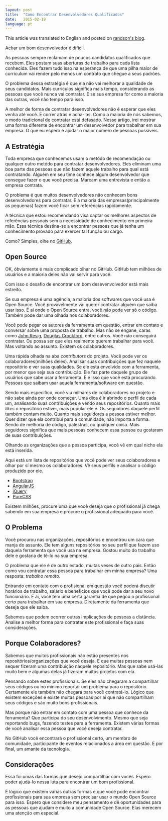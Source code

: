 ```yaml
---
layout: post
title:  "Como Encontrar Desenvolvedores Qualificados"
date:   2015-02-19
language: pt
---
```


<p class="flash">This article was translated to English and posted on <a href="http://randsonjs.com/how-to-find-qualified-developers/">randson's blog</a>.</p>

Achar um bom desenvolvedor é difícil.

As pessoas sempre reclamam de poucos candidatos qualificados que recebem. Eles postam suas aberturas de trabalho para cada lista conhecida. Eles fazem tudo isso na esperança de que uma pilha maior de curriculum vai render pelo menos um contrato que chegue a seus padrões.

O problema dessa estratégia é que ela não vai melhorar a qualidade de seus candidatos. Mais curriculos significa mais tempo, considerando as pessoas que você nunca vai contratar. E se sua empresa for como a maioria das outras, você não tempo para isso.

A melhor de forma de contratar desenvolvedores não é esperar que eles venha até você. É correr atrás e acha-los. Como a maioria de nós sabemos, o modo tradicional de contratar está defasado.
Nesse artigo, irei mostrar uma forma diferente de encontrar um desenvolvedor para trabalhar em sua empresa. O que eu espero é ajudar o maior número de pessoas possíveis.

## A Estratégia

Toda empresa que conhecemos usam o metódo de recomendação ou qualquer outro metódo para contratar desenvolvedores. Eles eliminam uma boa parte das pessoas que não fazem aquele trabalho para qual está contratando. Alguém em seu time conhece algum desenvolvedor que consegue fazer o que você precisa. Marcam uma entrevista e então a empresa contrata.

O problema é que muitos desenvolvedores não conhecem bons desenvolvedores para contratar. E a maioria das empresas(principalmente as pequenas) fazem você ficar sem referências rapidamente.

A técnica que estou recomendando visa captar os melhores aspectos de referências pessoais sem a necessidade de conhecimento em primeira mão. Essa técnica destina-se a encontrar pessoas que já tenha um conhecimento provado para exercer tal função ou cargo.

Como? Simples, olhe no [GitHub](https://github.com).

## Open Source

OK, óbviamente é mais complicado olhar no GitHub. GitHub tem milhões de usuários e a maioria deles não vai servir para você.

Com isso o desafio de encontrar um bom desevenvolvedor está mais estreito.

Se sua empresa é uma agência, a maioria dos softwares que você usa é Open Source. Você provavelmente vai querer contratar alguém que saiba usar isso. É ai onde o Open Source entra, você não pode ver só o código. Também pode dar uma olhada nos colaboradores.

Você pode pegar os autores da ferramenta em questão, entrar em contato e conversar sobre uma proposta de trabalho. Mas não se engane, caras como [John Resig](http://ejohn.org/), [Douglas Crockford](http://crockford.com/), entre outros. Você não conseguirá contratar. Ou possa ser que eles realmente querem trabalhar para você. Mas voltando ao assunto. Existem os colaboradores.

Uma rápida olhada na aba *contributors* do projeto. Você pode ver os colaboradores(milhões deles). Analisar suas contribuições que fez naquele repositório e ver suas qualidades. Se ele está envolvido com a ferramenta, por menor que seja sua contribuição. Ele faz parte daquele grupo de usuários que sabe usar a ferramenta. E é isso que você está procurando. Pessoas que saibam usar aquela ferramenta/software em questão.

Sendo mais especifico, você viu milhares de colaboradores no projeto e não sabe ainda por onde começar. Uma dica é ir abrindo o perfil de cada um, analisando suas contribuições e vendo seus repositórios. Quanto mais *likes* o repositório estiver, mais popular ele é. Os seguidores daquele perfil também contam muito. Quanto mais seguidores a pessoa estiver melhor. Quer dizer que ela contribui para a comunidade, não importa a forma. Sendo de melhoria de código, palestras, ou qualquer coisa. Mais seguidores significa que mais pessoas conhecem essa pessoa ou gostaram de suas contribuições.

Olhando as organizações que a pessoa participa, você vê em qual nicho ela está inserida.

Aqui está um lista de repositórios que você pode ver seus colaboradores e olhar por sí mesmo os colaboradores. Vê seus perfils e analisar o código produzido por ele.

* [Bootstrap](https://github.com/twbs/bootstrap)
* [AngularJS](https://github.com/angular/angular.js)
* [jQuery](https://github.com/jquery/jquery)
* [PureCSS](https://github.com/yahoo/pure)

Existem milhões, procure uma que você deseja que o profissional já chega sabendo em sua empresa e procure o profissional adequado para você.

## O Problema

Você procurou nas organizações, repositórios e encontrou um cara que manja do assunto. Ele tem alguns repositórios no seu perfil que fazem uso daquela ferramenta que você usa na empresa. Gostou muito do trabalho dele e gostaria de tê-lo na sua empresa.

O problema que ele é de outro estado, muitas veses de outro país. Então como vou contratar essa pessoa para trabalhar em minha empresa? Uma resposta: *trabalho remóto*.

Entrando em contato com o profisional em questão você poderá discutir horários de trabalho, salário e beneficios que você pode dar a seu novo funcionário. E ai, você tem uma certa garantia de que pegou o profissional certo para trabalhar em sua empresa. Diretamente da ferramenta que deseja que ele saiba.

Sabemos que podem ocorrer outras implicações de pessoas a distância. Analise a melhor forma para contratar este profissional e faça suas considerações.

## Porque Colaboradores?

Sabemos que muitos profissionais não estão presentes nos repositórios/organizações que você deseja. E que muitas pessoas nem sequer fizeram uma contribuição naquele repositório. Mas que sabe usá-las muito bem e algumas delas já fizeram muitos projetos com ela.

Pensando sobre estes profissionais. Se eles não chegaram a compartilhar seus códigos ou no minimo reportar um problema para o repositório. Certamente ele também não chegará para você contratá-lo. Lógico que existem exceções e existe muitas pessoas por ai que não compartilham seus códigos e são muito bons profissionais.

Mas porque não entrar em contato com uma pessoa que conhece da ferramenta? Que participa do seu desenvolvimento. Mesmo que seja reportando bugs, fazendo testes para a ferramenta. Existem várias formas de você analisar essa pessoa que você deseja contratar.

No GitHub você encontrará o profissional certo, um membro de comunidade, participante de eventos relacionados a área em questão. E por final, um amante da tecnologia.

## Considerações

Essa foi umas das formas que desejo compartilhar com vocês. Espero poder ajudá-lo nessa luta para encontrar um bom profissional.

É lógico que existem várias outras formas e que você pode encontrar profissionais para sua empresa sem precisar usar o mundo Open Source para isso. Espero que considere meu pensamento e dê oportunidades para as pessoas que ajudam e muito a comunidade Open Source. Elas merecem uma atenção em especial.